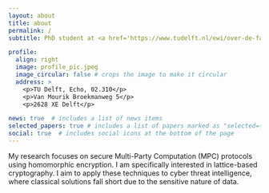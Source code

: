 ```yaml
---
layout: about
title: about
permalink: /
subtitle: PhD student at <a href='https://www.tudelft.nl/ewi/over-de-faculteit/afdelingen/intelligent-systems/cybersecurity/computational-privacy/people/jelle-vos'>Delft University of Technology</a>

profile:
  align: right
  image: profile_pic.jpeg
  image_circular: false # crops the image to make it circular
  address: >
    <p>TU Delft, Echo, 02.310</p>
    <p>Van Mourik Broekmanweg 5</p>
    <p>2628 XE Delft</p>

news: true  # includes a list of news items
selected_papers: true # includes a list of papers marked as "selected={true}"
social: true  # includes social icons at the bottom of the page
---
```


My research focuses on secure Multi-Party Computation (MPC) protocols using homomorphic encryption. I am specifically interested in lattice-based cryptography. I aim to apply these techniques to cyber threat intelligence, where classical solutions fall short due to the sensitive nature of data.
